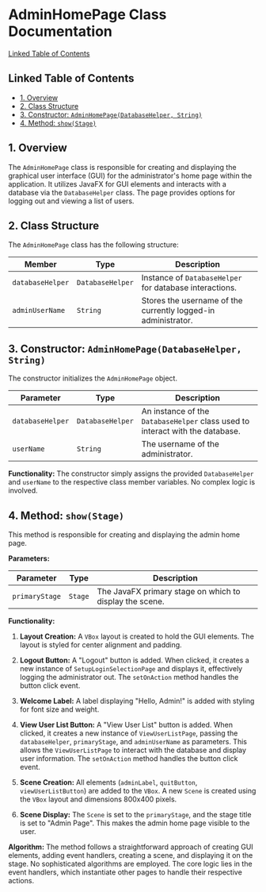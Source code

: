 # AdminHomePage Class Documentation

[Linked Table of Contents](#linked-table-of-contents)

## Linked Table of Contents

* [1. Overview](#1-overview)
* [2. Class Structure](#2-class-structure)
* [3. Constructor: `AdminHomePage(DatabaseHelper, String)`](#3-constructor-adminhomepage-databasehelper-string)
* [4. Method: `show(Stage)`](#4-method-showstage)


## 1. Overview

The `AdminHomePage` class is responsible for creating and displaying the graphical user interface (GUI) for the administrator's home page within the application.  It utilizes JavaFX for GUI elements and interacts with a database via the `DatabaseHelper` class. The page provides options for logging out and viewing a list of users.

## 2. Class Structure

The `AdminHomePage` class has the following structure:

| Member          | Type                 | Description                                                                 |
|-----------------|----------------------|-----------------------------------------------------------------------------|
| `databaseHelper` | `DatabaseHelper`     | Instance of `DatabaseHelper` for database interactions.                     |
| `adminUserName`  | `String`             | Stores the username of the currently logged-in administrator.             |


## 3. Constructor: `AdminHomePage(DatabaseHelper, String)`

The constructor initializes the `AdminHomePage` object.

| Parameter        | Type                 | Description                                                              |
|-----------------|----------------------|--------------------------------------------------------------------------|
| `databaseHelper` | `DatabaseHelper`     | An instance of the `DatabaseHelper` class used to interact with the database. |
| `userName`       | `String`             | The username of the administrator.                                      |

**Functionality:** The constructor simply assigns the provided `DatabaseHelper` and `userName` to the respective class member variables.  No complex logic is involved.

## 4. Method: `show(Stage)`

This method is responsible for creating and displaying the admin home page.

**Parameters:**

| Parameter    | Type     | Description                                           |
|-------------|----------|-------------------------------------------------------|
| `primaryStage` | `Stage` | The JavaFX primary stage on which to display the scene. |


**Functionality:**

1. **Layout Creation:** A `VBox` layout is created to hold the GUI elements.  The layout is styled for center alignment and padding.

2. **Logout Button:** A "Logout" button is added. When clicked, it creates a new instance of `SetupLoginSelectionPage` and displays it, effectively logging the administrator out.  The `setOnAction` method handles the button click event.

3. **Welcome Label:** A label displaying "Hello, Admin!" is added with styling for font size and weight.

4. **View User List Button:** A "View User List" button is added. When clicked, it creates a new instance of `ViewUserListPage`, passing the `databaseHelper`, `primaryStage`, and `adminUserName` as parameters. This allows the `ViewUserListPage` to interact with the database and display user information.  The `setOnAction` method handles the button click event.

5. **Scene Creation:** All elements (`adminLabel`, `quitButton`, `viewUserListButton`) are added to the `VBox`. A new `Scene` is created using the `VBox` layout and dimensions 800x400 pixels.

6. **Scene Display:**  The `Scene` is set to the `primaryStage`, and the stage title is set to "Admin Page". This makes the admin home page visible to the user.

**Algorithm:** The method follows a straightforward approach of creating GUI elements, adding event handlers, creating a scene, and displaying it on the stage. No sophisticated algorithms are employed.  The core logic lies in the event handlers, which instantiate other pages to handle their respective actions.
